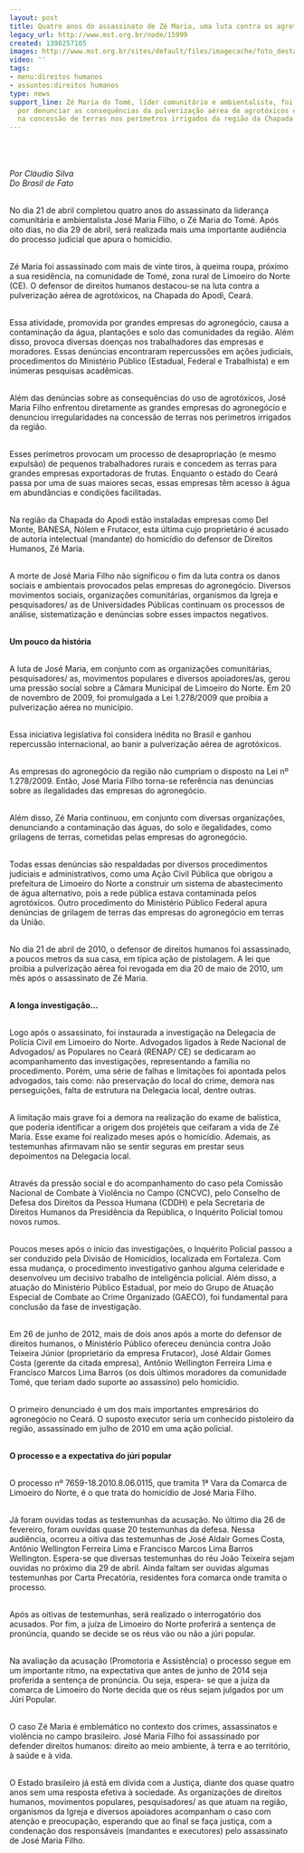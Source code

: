 ```yaml
---
layout: post
title: Quatro anos do assassinato de Zé Maria, uma luta contra os agrotóxicos e justiça
legacy_url: http://www.mst.org.br/node/15999
created: 1398257105
images: http://www.mst.org.br/sites/default/files/imagecache/foto_destaque/ZeMaria_CamilaGarcia.JPG
video: ''
tags:
- menu:direitos humanos
- assuntos:direitos humanos
type: news
support_line: Zé Maria do Tomé, líder comunitário e ambientalista, foi assassinado
  por denunciar as consequências da pulverização aérea de agrotóxicos e irregularidades
  na concessão de terras nos perímetros irrigados da região da Chapada do Apodi, Ceará.
---
```

<p><em><img style="margin: 10px;" src="http://www.mst.org.br/sites/default/files/ZeMaria_CamilaGarcia.JPG" alt=""><br><br></em></p><p><em>Por Cláudio Silva<br>Do Brasil de Fato</em></p><p><br>No dia 21 de abril completou quatro anos do assassinato da liderança comunitária e ambientalista José Maria Filho, o Zé Maria do Tomé. Após oito dias, no dia 29 de abril, será realizada mais uma importante audiência do processo judicial que apura o homicídio.</p><p><br>Zé Maria foi assassinado com mais de vinte tiros, à queima roupa, próximo a sua residência, na comunidade de Tomé, zona rural de Limoeiro do Norte (CE). O defensor de direitos humanos destacou-se na luta contra a pulverização aérea de agrotóxicos, na Chapada do Apodi, Ceará.</p><p><br>Essa atividade, promovida por grandes empresas do agronegócio, causa a contaminação da água, plantações e solo das comunidades da região. Além disso, provoca diversas doenças nos trabalhadores das empresas e moradores. Essas denúncias encontraram repercussões em ações judiciais, procedimentos do Ministério Público (Estadual, Federal e Trabalhista) e em inúmeras pesquisas acadêmicas.</p><p><br>Além das denúncias sobre as consequências do uso de agrotóxicos, José Maria Filho enfrentou diretamente as grandes empresas do agronegócio e denunciou irregularidades na concessão de terras nos perímetros irrigados da região.</p><p><br>Esses perímetros provocam um processo de desapropriação (e mesmo expulsão) de pequenos trabalhadores rurais e concedem as terras para grandes empresas exportadoras de frutas. Enquanto o estado do Ceará passa por uma de suas maiores secas, essas empresas têm acesso à água em abundâncias e condições facilitadas.</p><p><br>Na região da Chapada do Apodi estão instaladas empresas como Del Monte, BANESA, Nólem e Frutacor, esta última cujo proprietário é acusado de autoria intelectual (mandante) do homicídio do defensor de Direitos Humanos, Zé Maria.</p><p><br>A morte de José Maria Filho não significou o fim da luta contra os danos sociais e ambientais provocados pelas empresas do agronegócio. Diversos movimentos sociais, organizações comunitárias, organismos da Igreja e pesquisadores/ as de Universidades Públicas continuam os processos de análise, sistematização e denúncias sobre esses impactos negativos.</p><p><br><strong>Um pouco da história</strong></p><p><br>A luta de José Maria, em conjunto com as organizações comunitárias, pesquisadores/ as, movimentos populares e diversos apoiadores/as, gerou uma pressão social sobre a Câmara Municipal de Limoeiro do Norte. Em 20 de novembro de 2009, foi promulgada a Lei 1.278/2009 que proibia a pulverização aérea no município.</p><p><br>Essa iniciativa legislativa foi considera inédita no Brasil e ganhou repercussão internacional, ao banir a pulverização aérea de agrotóxicos.</p><p><br>As empresas do agronegócio da região não cumpriam o disposto na Lei nº 1.278/2009. Então, José Maria Filho torna-se referência nas denúncias sobre as ilegalidades das empresas do agronegócio.</p><p><br>Além disso, Zé Maria continuou, em conjunto com diversas organizações, denunciando a contaminação das águas, do solo e ilegalidades, como grilagens de terras, cometidas pelas empresas do agronegócio.</p><p><br>Todas essas denúncias são respaldadas por diversos procedimentos judiciais e administrativos, como uma Ação Civil Pública que obrigou a prefeitura de Limoeiro do Norte a construir um sistema de abastecimento de água alternativo, pois a rede pública estava contaminada pelos agrotóxicos. Outro procedimento do Ministério Público Federal apura denúncias de grilagem de terras das empresas do agronegócio em terras da União.</p><p><br>No dia 21 de abril de 2010, o defensor de direitos humanos foi assassinado, a poucos metros da sua casa, em típica ação de pistolagem. A lei que proibia a pulverização aérea foi revogada em dia 20 de maio de 2010, um mês após o assassinato de Zé Maria.</p><p><br><strong>A longa investigação…</strong></p><p><br>Logo após o assassinato, foi instaurada a investigação na Delegacia de Polícia Civil em Limoeiro do Norte. Advogados ligados à Rede Nacional de Advogados/ as Populares no Ceará (RENAP/ CE) se dedicaram ao acompanhamento das investigações, representando a família no procedimento. Porém, uma série de falhas e limitações foi apontada pelos advogados, tais como: não preservação do local do crime, demora nas perseguições, falta de estrutura na Delegacia local, dentre outras.</p><p><br>A limitação mais grave foi a demora na realização do exame de balística, que poderia identificar a origem dos projéteis que ceifaram a vida de Zé Maria. Esse exame foi realizado meses após o homicídio. Ademais, as testemunhas afirmavam não se sentir seguras em prestar seus depoimentos na Delegacia local.</p><p><br>Através da pressão social e do acompanhamento do caso pela Comissão Nacional de Combate à Violência no Campo (CNCVC), pelo Conselho de Defesa dos Direitos da Pessoa Humana (CDDH) e pela Secretaria de Direitos Humanos da Presidência da República, o Inquérito Policial tomou novos rumos.</p><p><br>Poucos meses após o início das investigações, o Inquérito Policial passou a ser conduzido pela Divisão de Homicídios, localizada em Fortaleza. Com essa mudança, o procedimento investigativo ganhou alguma celeridade e desenvolveu um decisivo trabalho de inteligência policial. Além disso, a atuação do Ministério Público Estadual, por meio do Grupo de Atuação Especial de Combate ao Crime Organizado (GAECO), foi fundamental para conclusão da fase de investigação.</p><p><br>Em 26 de junho de 2012, mais de dois anos após a morte do defensor de direitos humanos, o Ministério Público ofereceu denúncia contra João Teixeira Júnior (proprietário da empresa Frutacor), José Aldair Gomes Costa (gerente da citada empresa), Antônio Wellington Ferreira Lima e Francisco Marcos Lima Barros (os dois últimos moradores da comunidade Tomé, que teriam dado suporte ao assassino) pelo homicídio.</p><p><br>O primeiro denunciado é um dos mais importantes empresários do agronegócio no Ceará. O suposto executor seria um conhecido pistoleiro da região, assassinado em julho de 2010 em uma ação policial.</p><p><strong><br>O processo e a expectativa do júri popular</strong></p><p><br>O processo nº 7659-18.2010.8.06.0115, que tramita 1ª Vara da Comarca de Limoeiro do Norte, é o que trata do homicídio de José Maria Filho.</p><p><br>Já foram ouvidas todas as testemunhas da acusação. No último dia 26 de fevereiro, foram ouvidas quase 20 testemunhas da defesa. Nessa audiência, ocorreu a oitiva das testemunhas de José Aldair Gomes Costa, Antônio Wellington Ferreira Lima e Francisco Marcos Lima Barros Wellington. Espera-se que diversas testemunhas do réu João Teixeira sejam ouvidas no próximo dia 29 de abril. Ainda faltam ser ouvidas algumas testemunhas por Carta Precatória, residentes fora comarca onde tramita o processo.</p><p><br>Após as oitivas de testemunhas, será realizado o interrogatório dos acusados. Por fim, a juíza de Limoeiro do Norte proferirá a sentença de pronúncia, quando se decide se os réus vão ou não a júri popular.</p><p><br>Na avaliação da acusação (Promotoria e Assistência) o processo segue em um importante ritmo, na expectativa que antes de junho de 2014 seja proferida a sentença de pronúncia. Ou seja, espera- se que a juíza da comarca de Limoeiro do Norte decida que os réus sejam julgados por um Júri Popular.</p><p><br>O caso Zé Maria é emblemático no contexto dos crimes, assassinatos e violência no campo brasileiro. José Maria Filho foi assassinado por defender direitos humanos: direito ao meio ambiente, à terra e ao território, à saúde e à vida.</p><p><br>O Estado brasileiro já está em dívida com a Justiça, diante dos quase quatro anos sem uma resposta efetiva à sociedade. As organizações de direitos humanos, movimentos populares, pesquisadores/ as que atuam na região, organismos da Igreja e diversos apoiadores acompanham o caso com atenção e preocupação, esperando que ao final se faça justiça, com a condenação dos responsáveis (mandantes e executores) pelo assassinato de José Maria Filho.</p>
